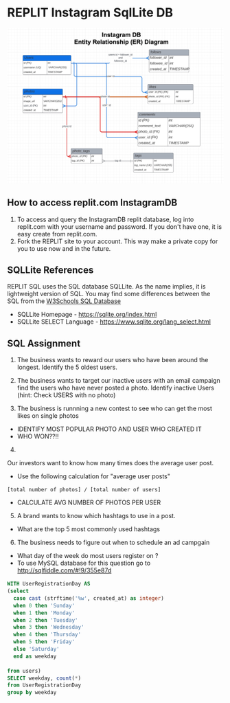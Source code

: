 # REPLIT Instagram SqlLite DB 

![Instagram ER Diagram](InstagramDB-ERDiagram.jpg)

## How to access replit.com InstagramDB
1. To access and query the InstagramDB replit database, log into replit.com with your username and password.  If you don't have one, it is easy create from replit.com.
2. Fork the REPLIT site to your account.  This way make a private copy for you to use now and in the future.


## SQLLite References

REPLIT SQL uses the SQL database SQLLite.  As the name implies, it is lightweight version of SQL.  You may find some differences between the SQL from the [W3Schools SQL Database](https://www.w3schools.com/sql/trysql.asp?filename=trysql_editor)


- SQLLite Homepage - https://sqlite.org/index.html 
- SQLLite SELECT Language - https://www.sqlite.org/lang_select.html

## SQL Assignment
1. The business wants to reward our users who have been around the longest. 
   Identify the 5 oldest users.
2. The business wants to target our inactive users with an email campaign 
  find the users who have never posted a photo.
   Identify inactive Users (hint: Check USERS with no photo)

3. The business is runnning a new contest to see who can get the most likes on single photos
  - IDENTIFY MOST POPULAR PHOTO AND USER WHO CREATED IT
  - WHO WON??!!



4. 
  Our investors want to know how many times does the average user post.
  - Use the following calculation for "average user posts"
  ```
  [total number of photos] / [total number of users]
  ```
  - CALCULATE AVG NUMBER OF PHOTOS PER USER



5. A brand wants to know  which hashtags to use in a post.
  - What are the top 5 most commonly used hashtags



6.  The business needs to figure out when to schedule an ad campgain
- What day of the week do most users register on ?
- To use MySQL database for this question go to http://sqlfiddle.com/#!9/355e87d
``` sql 
WITH UserRegistrationDay AS 
(select
  case cast (strftime('%w', created_at) as integer)
  when 0 then 'Sunday'
  when 1 then 'Monday'
  when 2 then 'Tuesday'
  when 3 then 'Wednesday'
  when 4 then 'Thursday'
  when 5 then 'Friday'
  else 'Saturday' 
  end as weekday

from users)
SELECT weekday, count(*) 
from UserRegistrationDay
group by weekday
```
